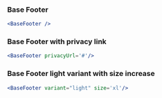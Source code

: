 ### Base Footer

<!-- prettier-ignore-start -->
```jsx
<BaseFooter />
```
<!-- prettier-ignore-end -->

### Base Footer with privacy link

<!-- prettier-ignore-start -->
```jsx
<BaseFooter privacyUrl='#'/>
```
<!-- prettier-ignore-end -->

### Base Footer light variant with size increase

<!-- prettier-ignore-start -->
```jsx
<BaseFooter variant="light" size='xl'/>
```
<!-- prettier-ignore-end -->
